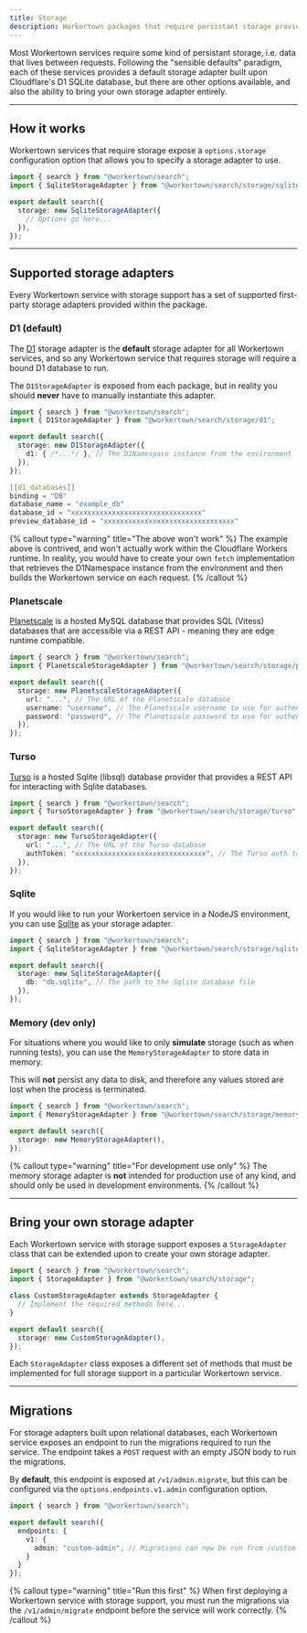 ```yaml
---
title: Storage
description: Workertown packages that require persistant storage provide a simple way for you to provide your own storage implementations.
---
```


Most Workertown services require some kind of persistant storage, i.e. data that
lives between requests. Following the "sensible defaults" paradigm, each of
these services provides a default storage adapter built upon Cloudflare's D1
SQLite database, but there are other options available, and also the ability to
bring your own storage adapter entirely.

---

## How it works

Workertown services that require storage expose a `options.storage`
configuration option that allows you to specify a storage adapter to use.

```typescript
import { search } from "@workertown/search";
import { SqliteStorageAdapter } from "@workertown/search/storage/sqlite";

export default search({
  storage: new SqliteStorageAdapter({
    // Options go here...
  }),
});
```

---

## Supported storage adapters

Every Workertown service with storage support has a set of supported first-party
storage adapters provided within the package.

### D1 (default)

The [D1](https://developers.cloudflare.com/d1/) storage adapter is the
**default** storage adapter for all Workertown services, and so any Workertown
service that requires storage will require a bound D1 database to run.

The `D1StorageAdapter` is exposed from each package, but in reality you should
**never** have to manually instantiate this adapter.

```typescript
import { search } from "@workertown/search";
import { D1StorageAdapter } from "@workertown/search/storage/d1";

export default search({
  storage: new D1StorageAdapter({
    d1: { /*...*/ }, // The D1Namespace instance from the environment
  }),
});
```

```c
[[d1_databases]]
binding = "DB"
database_name = "example_db"
database_id = "xxxxxxxxxxxxxxxxxxxxxxxxxxxxxxxx"
preview_database_id = "xxxxxxxxxxxxxxxxxxxxxxxxxxxxxxxx"
```

{% callout type="warning" title="The above won't work" %}
The example above is contrived, and won't actually work within the Cloudflare
Workers runtime. In reality, you would have to create your own `fetch`
implementation that retrieves the D1Namespace instance from the environment and
then builds the Workertown service on each request.
{% /callout %}

### Planetscale

[Planetscale](https://planetscale.com) is a hosted MySQL database that provides
SQL (Vitess) databases that are accessible via a REST API - meaning they are
edge runtime compatible.

```typescript
import { search } from "@workertown/search";
import { PlanetscaleStorageAdapter } from "@workertown/search/storage/planetscale";

export default search({
  storage: new PlanetscaleStorageAdapter({
    url: "...", // The URL of the Planetscale database
    username: "username", // The Planetscale username to use for authentication
    password: "password", // The Planetscale password to use for authentication
  }),
});
```

### Turso

[Turso](https://turso.tech) is a hosted Sqlite (libsql) database provider that
provides a REST API for interacting with Sqlite databases.

```typescript
import { search } from "@workertown/search";
import { TursoStorageAdapter } from "@workertown/search/storage/turso";

export default search({
  storage: new TursoStorageAdapter({
    url: "...", // The URL of the Turso database
    authToken: "xxxxxxxxxxxxxxxxxxxxxxxxxxxxxxxx", // The Turso auth token to use for authentication
  }),
});
```

### Sqlite

If you would like to run your Workertoen service in a NodeJS environment, you
can use [Sqlite](https://www.sqlite.org/index.html) as your storage adapter.

```typescript
import { search } from "@workertown/search";
import { SqliteStorageAdapter } from "@workertown/search/storage/sqlite";

export default search({
  storage: new SqliteStorageAdapter({
    db: "db.sqlite", // The path to the Sqlite database file
  }),
});
```

### Memory (dev only)

For situations where you would like to only **simulate** storage (such as when
running tests), you can use the `MemoryStorageAdapter` to store data in memory.

This will **not** persist any data to disk, and therefore any values stored are
lost when the process is terminated.

```typescript
import { search } from "@workertown/search";
import { MemoryStorageAdapter } from "@workertown/search/storage/memory";

export default search({
  storage: new MemoryStorageAdapter(),
});
```

{% callout type="warning" title="For development use only" %}
The memory storage adapter is **not** intended for production use of any kind,
and should only be used in development environments.
{% /callout %}

---

## Bring your own storage adapter

Each Workertown service with storage support exposes a `StorageAdapter` class
that can be extended upon to create your own storage adapter.

```typescript
import { search } from "@workertown/search";
import { StorageAdapter } from "@workertown/search/storage";

class CustomStorageAdapter extends StorageAdapter {
  // Implement the required methods here...
}

export default search({
  storage: new CustomStorageAdapter(),
});
```

Each `StorageAdapter` class exposes a different set of methods that must be
implemented for full storage support in a particular Workertown service.

---

## Migrations

For storage adapters built upon relational databases, each Workertown service
exposes an endpoint to run the migrations required to run the service. The
endpoint takes a `POST` request with an empty JSON body to run the migrations.

By **default**, this endpoint is exposed at `/v1/admin.migrate`, but this can be
configured via the `options.endpoints.v1.admin` configuration option.

```typescript
import { search } from "@workertown/search";

export default search({
  endpoints: {
    v1: {
      admin: "custom-admin", // Migrations can now be run from /custom-admin/migrate
    }
  }
});
```

{% callout type="warning" title="Run this first" %}
When first deploying a Workertown service with storage support, you must run the
migrations via the `/v1/admin/migrate` endpoint before the service will work
correctly.
{% /callout %}
